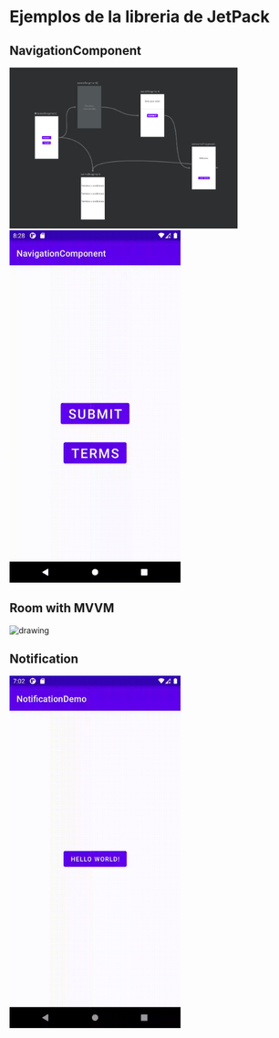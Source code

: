 # Ejemplos de la libreria de JetPack

## NavigationComponent
<img src="NavigationComponent/1.png" alt="drawing" width="400"/><img src="NavigationComponent/2.gif" alt="drawing" width="300"/>

## Room with MVVM
<img src="RoomDemo/1.gif" alt="drawing" width="300"/>

## Notification
<img src="NotificationDemo/1.gif" alt="drawing" width="300"/>



